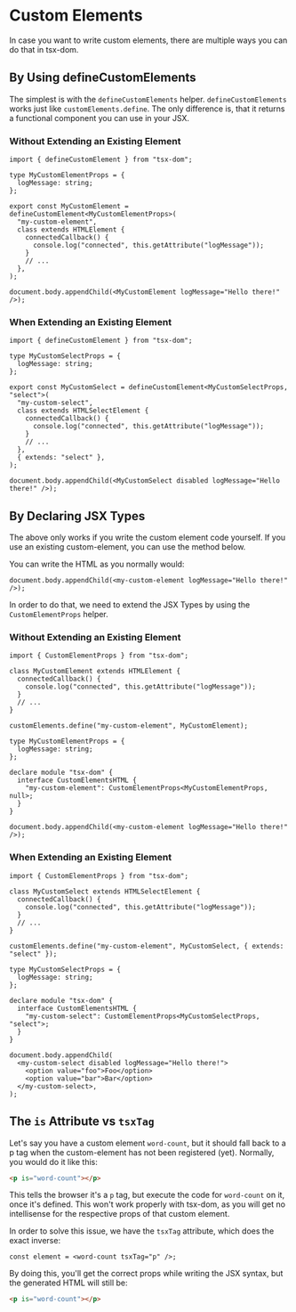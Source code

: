 # Custom Elements

In case you want to write custom elements, there are multiple ways you can do that in tsx-dom.

## By Using defineCustomElements

The simplest is with the `defineCustomElements` helper. `defineCustomElements` works just like `customElements.define`.
The only difference is, that it returns a functional component you can use in your JSX.

### Without Extending an Existing Element

```tsx
import { defineCustomElement } from "tsx-dom";

type MyCustomElementProps = {
  logMessage: string;
};

export const MyCustomElement = defineCustomElement<MyCustomElementProps>(
  "my-custom-element",
  class extends HTMLElement {
    connectedCallback() {
      console.log("connected", this.getAttribute("logMessage"));
    }
    // ...
  },
);

document.body.appendChild(<MyCustomElement logMessage="Hello there!" />);
```

### When Extending an Existing Element

```tsx
import { defineCustomElement } from "tsx-dom";

type MyCustomSelectProps = {
  logMessage: string;
};

export const MyCustomSelect = defineCustomElement<MyCustomSelectProps, "select">(
  "my-custom-select",
  class extends HTMLSelectElement {
    connectedCallback() {
      console.log("connected", this.getAttribute("logMessage"));
    }
    // ...
  },
  { extends: "select" },
);

document.body.appendChild(<MyCustomSelect disabled logMessage="Hello there!" />);
```

## By Declaring JSX Types

The above only works if you write the custom element code yourself.
If you use an existing custom-element, you can use the method below.

You can write the HTML as you normally would:

```tsx
document.body.appendChild(<my-custom-element logMessage="Hello there!" />);
```

In order to do that, we need to extend the JSX Types by using the `CustomElementProps` helper.

### Without Extending an Existing Element

```tsx
import { CustomElementProps } from "tsx-dom";

class MyCustomElement extends HTMLElement {
  connectedCallback() {
    console.log("connected", this.getAttribute("logMessage"));
  }
  // ...
}

customElements.define("my-custom-element", MyCustomElement);

type MyCustomElementProps = {
  logMessage: string;
};

declare module "tsx-dom" {
  interface CustomElementsHTML {
    "my-custom-element": CustomElementProps<MyCustomElementProps, null>;
  }
}

document.body.appendChild(<my-custom-element logMessage="Hello there!" />);
```

### When Extending an Existing Element

```tsx
import { CustomElementProps } from "tsx-dom";

class MyCustomSelect extends HTMLSelectElement {
  connectedCallback() {
    console.log("connected", this.getAttribute("logMessage"));
  }
  // ...
}

customElements.define("my-custom-element", MyCustomSelect, { extends: "select" });

type MyCustomSelectProps = {
  logMessage: string;
};

declare module "tsx-dom" {
  interface CustomElementsHTML {
    "my-custom-select": CustomElementProps<MyCustomSelectProps, "select">;
  }
}

document.body.appendChild(
  <my-custom-select disabled logMessage="Hello there!">
    <option value="foo">Foo</option>
    <option value="bar">Bar</option>
  </my-custom-select>,
);
```

## The `is` Attribute vs `tsxTag`

Let's say you have a custom element `word-count`, but it should fall back to a p tag when the custom-element has not been registered (yet).
Normally, you would do it like this:

```html
<p is="word-count"></p>
```

This tells the browser it's a `p` tag, but execute the code for `word-count` on it, once it's defined.
This won't work properly with tsx-dom, as you will get no intellisense for the respective props of that custom element.

In order to solve this issue, we have the `tsxTag` attribute, which does the exact inverse:

```tsx
const element = <word-count tsxTag="p" />;
```

By doing this, you'll get the correct props while writing the JSX syntax, but the generated HTML will still be:

```html
<p is="word-count"></p>
```

